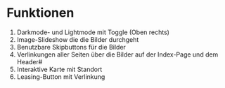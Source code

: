 # Funktionen 

1. Darkmode- und Lightmode mit Toggle (Oben rechts)
1. Image-Slideshow die die Bilder durchgeht
1. Benutzbare Skipbuttons für die Bilder
1. Verlinkungen aller Seiten über die Bilder auf der Index-Page und dem Header#
1. Interaktive Karte mit Standort
1. Leasing-Button mit Verlinkung
